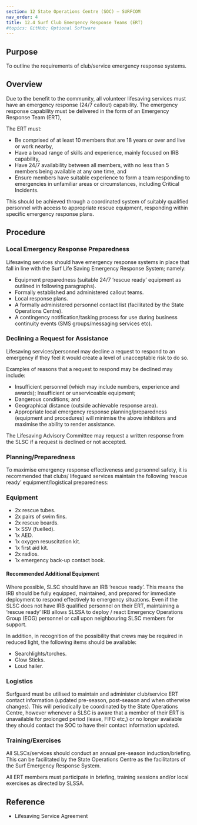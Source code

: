 ```yaml
---
section: 12 State Operations Centre (SOC) – SURFCOM
nav_order: 4
title: 12.4 Surf Club Emergency Response Teams (ERT)
#topics: GitHub; Optional Software
---
```



## Purpose

To outline the requirements of club/service emergency response systems.

## Overview

Due to the benefit to the community, all volunteer lifesaving services must have an emergency response (24/7 callout) capability. The emergency response capability must be delivered in the form of an Emergency Response Team (ERT),

The ERT must:

- Be comprised of at least 10 members that are 18 years or over and live or work nearby,
- Have a broad range of skills and experience, mainly focused on IRB capability,
- Have 24/7 availability between all members, with no less than 5 members being available at any one time, and
- Ensure members have suitable experience to form a team responding to emergencies in unfamiliar areas or circumstances, including Critical Incidents.

This should be achieved through a coordinated system of suitably qualified personnel with access to appropriate rescue equipment, responding within specific emergency response plans.

## Procedure

### Local Emergency Response Preparedness

Lifesaving services should have emergency response systems in place that fall in line with the Surf Life Saving Emergency Response System; namely:

- Equipment preparedness (suitable 24/7 ‘rescue ready’ equipment as outlined in following paragraphs).
- Formally established and administered callout teams.
- Local response plans.
- A formally administered personnel contact list (facilitated by the State Operations Centre).
- A contingency notification/tasking process for use during business continuity events (SMS groups/messaging services etc).

### Declining a Request for Assistance

Lifesaving services/personnel may decline a request to respond to an emergency if they feel it would create a level of unacceptable risk to do so.

Examples of reasons that a request to respond may be declined may include:

- Insufficient personnel (which may include numbers, experience and awards); Insufficient or unserviceable equipment;
- Dangerous conditions; and
- Geographical distance (outside achievable response area).
- Appropriate local emergency response planning/preparedness (equipment and procedures) will minimise the above inhibitors and maximise the ability to render assistance.

The Lifesaving Advisory Committee may request a written response from the SLSC if a request is declined or not accepted.

### Planning/Preparedness

To maximise emergency response effectiveness and personnel safety, it is recommended that clubs/ lifeguard services maintain the following ‘rescue ready’ equipment/logistical preparedness:

### Equipment

- 2x rescue tubes.
- 2x pairs of swim fins.
- 2x rescue boards.
- 1x SSV (fuelled).
- 1x AED.
- 1x oxygen resuscitation kit.
- 1x first aid kit.
- 2x radios.
- 1x emergency back-up contact book.

#### Recommended Additional Equipment

Where possible, SLSC should have an IRB ‘rescue ready’. This means the IRB should be fully equipped, maintained, and prepared for immediate deployment to respond effectively to emergency situations. Even if the SLSC does not have IRB qualified personnel on their ERT, maintaining a ‘rescue ready’ IRB allows SLSSA to deploy / react Emergency Operations Group (EOG) personnel or call upon neighbouring SLSC members for support.

In addition, in recognition of the possibility that crews may be required in reduced light, the following items should be available:

- Searchlights/torches.
- Glow Sticks.
- Loud hailer.

### Logistics

Surfguard must be utilised to maintain and administer club/service ERT contact information (updated pre-season, post-season and when otherwise changes). This will periodically be coordinated by the State Operations Centre, however whenever a SLSC is aware that a member of their ERT is unavailable for prolonged period (leave, FIFO etc,) or no longer available they should contact the SOC to have their contact information updated.

### Training/Exercises

All SLSCs/services should conduct an annual pre-season induction/briefing. This can be facilitated by the State Operations Centre as the facilitators of the Surf Emergency Response System.

All ERT members must participate in briefing, training sessions and/or local exercises as directed by SLSSA.

## Reference

- Lifesaving Service Agreement